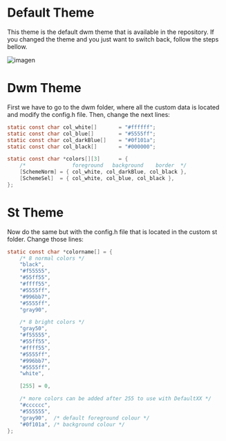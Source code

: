 # Default Theme
This theme is the default dwm theme that is available in the repository. If you changed the theme and you just want to switch back, follow the steps bellow. 

![imagen](https://user-images.githubusercontent.com/91225771/177217238-6834a696-3089-412f-be61-f0cf5bca8709.png)

# Dwm Theme 
First we have to go to the dwm folder, where all the custom data is located and modify the config.h file. Then, change the next lines:

```C
static const char col_white[]	    = "#ffffff";
static const char col_blue[]	    = "#5555ff";
static const char col_darkBlue[]    = "#0f101a";
static const char col_black[]	    = "#000000";

static const char *colors[][3]      = {
	/*               foreground   background    border  */
	[SchemeNorm] = { col_white, col_darkBlue, col_black },
	[SchemeSel]  = { col_white, col_blue, col_black },
};
```

# St Theme
Now do the same but with the config.h file that is located in the custom st folder. Change those lines:
```C
static const char *colorname[] = {
	/* 8 normal colors */
	"black",
	"#f55555",
	"#55ff55",
	"#ffff55",
	"#5555ff",
	"#996bb7",
	"#5555ff",
	"gray90",

	/* 8 bright colors */
	"gray50",
	"#f55555",
	"#55ff55",
	"#ffff55",
	"#5555ff",
	"#996bb7",
	"#5555ff",
	"white",

	[255] = 0,

	/* more colors can be added after 255 to use with DefaultXX */
	"#cccccc",
	"#555555",
	"gray90",  /* default foreground colour */
	"#0f101a", /* background colour */
};
```
